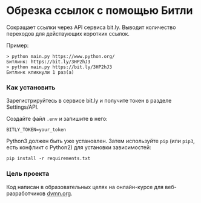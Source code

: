 # Обрезка ссылок с помощью Битли

Сокращает ссылки через API сервиса bit.ly. Выводит количество переходов для действующих коротких ссылок.

Пример:

```
> python main.py https://www.python.org/
Битлинк: https://bit.ly/3HP2hJ3
> python main.py https://bit.ly/3HP2hJ3
Битлинк кликнули 1 раз(а)
```

### Как установить

Зарегистрируйтесь в сервисе bit.ly и получите токен в разделе Settings/API.

Создайте файл `.env` и запишите в него:
```
BITLY_TOKEN=your_token
```

Python3 должен быть уже установлен. 
Затем используйте `pip` (или `pip3`, есть конфликт с Python2) для установки зависимостей:
```
pip install -r requirements.txt
```

### Цель проекта

Код написан в образовательных целях на онлайн-курсе для веб-разработчиков [dvmn.org](https://dvmn.org/).